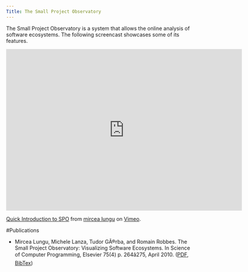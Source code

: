 ```yaml
---
Title: The Small Project Observatory
---
```


The Small Project Observatory is a system that allows the online analysis of software ecosystems. The following screencast showcases some of its features.

<iframe src="http://player.vimeo.com/video/1047524?title=0&amp;byline=0&amp;portrait=0" width="640" height="440" frameborder="0" webkitAllowFullScreen mozallowfullscreen allowFullScreen></iframe><p><a href="http://vimeo.com/1047524">Quick Introduction to SPO</a> from <a href="http://vimeo.com/user483581">mircea lungu</a> on <a href="http://vimeo.com">Vimeo</a>.</p>

#Publications

-  Mircea Lungu, Michele Lanza, Tudor GÃ®rba, and Romain Robbes. The Small Project Observatory: Visualizing Software Ecosystems. In Science of Computer Programming, Elsevier 75(4) p. 264â275, April 2010. ([PDF](http://scg.unibe.ch/archive/papers/Lung09aSPO.pdf), [BibTex](http://scg.unibe.ch/scgbib?query=lung09a&display=bibtex))
